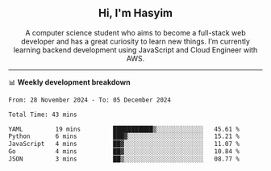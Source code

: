<h2 align="center">Hi, I'm Hasyim</h2>

<p align="center">A computer science student who aims to become a full-stack web developer and has a great curiosity to learn new things. I’m currently learning backend development using JavaScript and Cloud Engineer with AWS.</p>

---

📊 **Weekly development breakdown**

<!--START_SECTION:waka-->

```txt
From: 28 November 2024 - To: 05 December 2024

Total Time: 43 mins

YAML         19 mins         ███████████▒░░░░░░░░░░░░░   45.61 %
Python       6 mins          ███▓░░░░░░░░░░░░░░░░░░░░░   15.21 %
JavaScript   4 mins          ██▓░░░░░░░░░░░░░░░░░░░░░░   11.07 %
Go           4 mins          ██▓░░░░░░░░░░░░░░░░░░░░░░   10.84 %
JSON         3 mins          ██▒░░░░░░░░░░░░░░░░░░░░░░   08.77 %
```

<!--END_SECTION:waka-->

<!-- - You can reach me on **hasyim11c@gmail.com** -->
